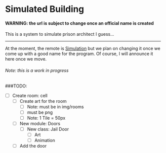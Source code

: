 # Simulated Building
#### WARNING: the url is subject to change once an official name is created

This is a system to simulate prison architect I guess...
<hr>

At the moment, the remote is [Simulation](https://github.com/NathanNuckels/Simulation/)
but we plan on changing it once we come up with a good name for the program.
Of course, I will announce it here once we move.

###### Note:  this is a  work in progress
###TODO:
- [ ] Create room: cell
    - [ ] Create art for the room
        - [ ] Note: must be in img/rooms
        - [ ] must be png
        - [ ] Note: 1 Tile = 50px
    - [ ] New module: Doors
        - [ ] New class: Jail Door
            - [ ] Art
            - [ ] Animation
    - [ ] Add the door